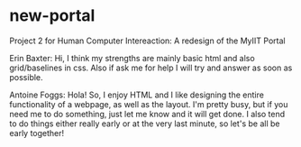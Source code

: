 # new-portal
Project 2 for Human Computer Intereaction: A redesign of the MyIIT Portal

Erin Baxter: Hi, I think my strengths are mainly basic html and also grid/baselines in css. Also if ask me for help I will try and answer as soon as possible.

Antoine Foggs: Hola! So, I enjoy HTML and I like designing the entire functionality of a webpage, as well as the layout. I'm pretty busy, but if you need me to do something, just let me know and it will get done. I also tend to do things either really early or at the very last minute, so let's be all be early together!
